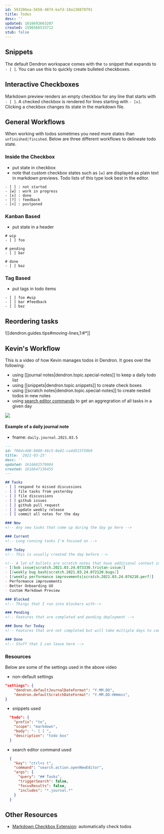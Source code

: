 ```yaml
---
id: 593206ea-5658-4874-bafd-18a138870f91
title: Todos
desc: ''
updated: 1616692663207
created: 1596566533712
stub: false
---
```

## Snippets

The default Dendron workspace comes with the `to` snippet that expands to `- [ ]`. You can use this to quickly create bulleted checkboxes. 

## Interactive Checkboxes

Markdown preview renders an empty checkbox for any line that starts with `- [ ]`. A checked checkbox is rendered for lines starting with `- [x]`. Clicking a checkbox changes its state in the markdown file.

## General Workflows

When working with todos sometimes you need more states than `unfinished|finished`. Below are three different workflows to delineate todo state. 

### Inside the Checkbox

- put state in checkbox
- note that custom checkbox states such as `[w]` are displayed as plain text in markdown previews. Todo lists of this type look best in the editor.

```
- [ ] : not started
- [w] : work in progress
- [x] : done
- [?] : feedback
- [>] : postponed
```

### Kanban Based

- put state in a header

```
# wip
- [ ] foo

# pending
- [ ] bar

# done
- [ ] baz
```

### Tag Based

- put tags in todo items

```
- [ ] foo #wip
- [ ] bar #feedback
- [ ] baz
```

## Reordering tasks

![[dendron.guides.tips#moving-lines,1:#*]]

## Kevin's Workflow

This is a video of how Kevin manages todos in Dendron. It goes over the following:

- using [[journal notes|dendron.topic.special-notes]] to keep a daily todo list
- using [[snippets|dendron.topic.snippets]] to create check boxes
- using [[scratch notes|dendron.topic.special-notes]] to create nested todos in new notes
- using [search editor commands](https://code.visualstudio.com/updates/v1_47#_new-search-editor-command-arguments) to get an aggregration of all tasks in a given day

<a href="https://www.loom.com/share/88cfdc3e900a4f4eadf7b14429e01d65"> 
<img style="" src="https://cdn.loom.com/sessions/thumbnails/88cfdc3e900a4f4eadf7b14429e01d65-with-play.gif"> 
</a>

#### Example of a daily journal note

- fname: `daily.journal.2021.03.5`

```md
---
id: f06dcdd8-9880-46c5-8e02-ca4d515f59b9
title: '2021-03-25'
desc: ''
updated: 1616682579084
created: 1616647136455
---

## Tasks
- [ ] respond to missed discussions
- [ ] file tasks from yesterday
- [ ] file discussions
- [ ] github issues
- [ ] github pull request
- [ ] update weekly release
- [ ] commit all notes for the day

### New
<!-- Any new tasks that come up during the day go here -->

### Current
<!-- Long running tasks I'm focused on -->

### Today
<!-- This is usually created the day before -->

<!-- A lot of bullets are scratch notes that have additional context inside the note -->
- [[bob issue|scratch.2021.03.24.073330.tristan-issue]]
- [[weekly bug bash|scratch.2021.03.24.072120.bugs]]
- [[weekly performance improvements|scratch.2021.03.24.074210.perf]]
- Performance improvements
- Better Onboarding UX
- Custom Markdown Preview

### Blocked
<!-- Things that I run into blockers with-->

### Pending 
<!-- Features that are completed and pending deployment -->

### Done for Today
<!-- Features that are not completed but will take multiple days to complete -->

### Done
<!-- Stuff that I can leave here -->
```

### Resources

Below are some of the settings used in the above video

- non-default settings

```json
"settings": {
    "dendron.defaultJournalDateFormat": "Y.MM.DD",
    "dendron.defaultScratchDateFormat": "Y.MM.DD-HHmmss",
}
```

- snippets used

```json
  "todo": {
    "prefix": "to",
    "scope": "markdown",
    "body": "- [ ] ",
    "description": "todo box"
  }
```

- search editor command used

```json
  {
    "key": "ctrl+s t",
    "command": "search.action.openNewEditor",
    "args": {
      "query": "## Tasks",
      "triggerSearch": false,
      "focusResults": false,
      "includes": "*.journal.*"
    }
  }
```

## Other Resources

- [Markdown Checkbox Extension](https://marketplace.visualstudio.com/items?itemName=PKief.markdown-checkbox): automatically check todos


